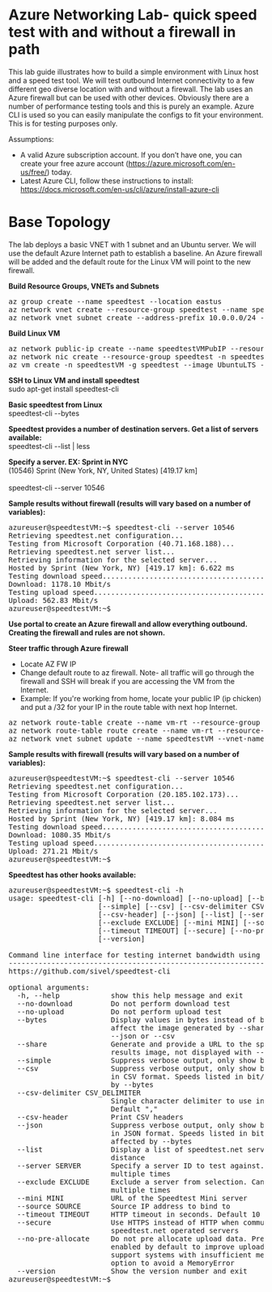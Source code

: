 # Azure Networking Lab- quick speed test with and without a firewall in path 

This lab guide illustrates how to build a simple environment with Linux host and a speed test tool. We will test outbound Internet connectivity to a few different geo diverse location with and without a firewall. The lab uses an Azure firewall but can be used with other devices. Obviously there are a number of performance testing tools and this is purely an example. Azure CLI is used so you can easily manipulate the configs to fit your environment. This is for testing purposes only.

Assumptions:
- A valid Azure subscription account. If you don’t have one, you can create your free azure account (https://azure.microsoft.com/en-us/free/) today.
- Latest Azure CLI, follow these instructions to install: https://docs.microsoft.com/en-us/cli/azure/install-azure-cli 

# Base Topology
The lab deploys a basic VNET with 1 subnet and an Ubuntu server. We will use the default Azure Internet path to establish a baseline. An Azure firewall will be added and the default route for the Linux VM will point to the new firewall. 

**Build Resource Groups, VNETs and Subnets**
<pre lang="...">
az group create --name speedtest --location eastus
az network vnet create --resource-group speedtest --name speedtest --location eastus --address-prefixes 10.0.0.0/16 --subnet-name speedtestVM --subnet-prefix 10.0.10.0/24
az network vnet subnet create --address-prefix 10.0.0.0/24 --name AzureFirewallSubnet --resource-group speedtest --vnet-name speedtest
</pre>

**Build Linux VM**
<pre lang="...">
az network public-ip create --name speedtestVMPubIP --resource-group speedtest --location eastus --allocation-method Dynamic
az network nic create --resource-group speedtest -n speedtestVMNIC --location eastus --subnet speedtestVM --private-ip-address 10.0.10.10 --vnet-name speedtest --public-ip-address speedtestVMPubIP
az vm create -n speedtestVM -g speedtest --image UbuntuLTS --admin-username azureuser --admin-password Msft123Msft123 --nics speedtestVMNIC
</pre>

**SSH to Linux VM and install speedtest**</br>
sudo apt-get install speedtest-cli</br>

**Basic speedtest from Linux**</br>
speedtest-cli --bytes 

**Speedtest provides a number of destination servers. Get a list of servers available:**</br>
speedtest-cli --list | less

**Specify a server. EX: Sprint in NYC**</br>
(10546) Sprint (New York, NY, United States) [419.17 km]</br>
</br>
speedtest-cli --server 10546

**Sample results without firewall (results will vary based on a number of variables):**
<pre lang="...">
azureuser@speedtestVM:~$ speedtest-cli --server 10546
Retrieving speedtest.net configuration...
Testing from Microsoft Corporation (40.71.168.188)...
Retrieving speedtest.net server list...
Retrieving information for the selected server...
Hosted by Sprint (New York, NY) [419.17 km]: 6.622 ms
Testing download speed................................................................................
Download: 1178.10 Mbit/s
Testing upload speed......................................................................................................
Upload: 562.83 Mbit/s
azureuser@speedtestVM:~$
</pre>

**Use portal to create an Azure firewall and allow everything outbound. Creating the firewall and rules are not shown.**
</br>

**Steer traffic through Azure firewall**

- Locate AZ FW IP
- Change default route to az firewall. Note- all traffic will go through the firewall and SSH will break if you are accessing the VM from the Internet. 
- Example: If you're working from home, locate your public IP (ip chicken) and put a /32 for your IP in the route table with next hop Internet. 

<pre lang="...">
az network route-table create --name vm-rt --resource-group speedtest
az network route-table route create --name vm-rt --resource-group speedtest --route-table-name vm-rt --address-prefix 0.0.0.0/0 --next-hop-type VirtualAppliance --next-hop-ip-address 10.0.0.4
az network vnet subnet update --name speedtestVM --vnet-name speedtest --resource-group speedtest --route-table vm-rt
</pre>

**Sample results with firewall (results will vary based on a number of variables):**
<pre lang="...">
azureuser@speedtestVM:~$ speedtest-cli --server 10546
Retrieving speedtest.net configuration...
Testing from Microsoft Corporation (20.185.102.173)...
Retrieving speedtest.net server list...
Retrieving information for the selected server...
Hosted by Sprint (New York, NY) [419.17 km]: 8.084 ms
Testing download speed................................................................................
Download: 1080.35 Mbit/s
Testing upload speed......................................................................................................
Upload: 271.21 Mbit/s
azureuser@speedtestVM:~$
</pre>

**Speedtest has other hooks available:**
<pre lang="...">
azureuser@speedtestVM:~$ speedtest-cli -h
usage: speedtest-cli [-h] [--no-download] [--no-upload] [--bytes] [--share]
                     [--simple] [--csv] [--csv-delimiter CSV_DELIMITER]
                     [--csv-header] [--json] [--list] [--server SERVER]
                     [--exclude EXCLUDE] [--mini MINI] [--source SOURCE]
                     [--timeout TIMEOUT] [--secure] [--no-pre-allocate]
                     [--version]

Command line interface for testing internet bandwidth using speedtest.net.
--------------------------------------------------------------------------
https://github.com/sivel/speedtest-cli

optional arguments:
  -h, --help            show this help message and exit
  --no-download         Do not perform download test
  --no-upload           Do not perform upload test
  --bytes               Display values in bytes instead of bits. Does not
                        affect the image generated by --share, nor output from
                        --json or --csv
  --share               Generate and provide a URL to the speedtest.net share
                        results image, not displayed with --csv
  --simple              Suppress verbose output, only show basic information
  --csv                 Suppress verbose output, only show basic information
                        in CSV format. Speeds listed in bit/s and not affected
                        by --bytes
  --csv-delimiter CSV_DELIMITER
                        Single character delimiter to use in CSV output.
                        Default ","
  --csv-header          Print CSV headers
  --json                Suppress verbose output, only show basic information
                        in JSON format. Speeds listed in bit/s and not
                        affected by --bytes
  --list                Display a list of speedtest.net servers sorted by
                        distance
  --server SERVER       Specify a server ID to test against. Can be supplied
                        multiple times
  --exclude EXCLUDE     Exclude a server from selection. Can be supplied
                        multiple times
  --mini MINI           URL of the Speedtest Mini server
  --source SOURCE       Source IP address to bind to
  --timeout TIMEOUT     HTTP timeout in seconds. Default 10
  --secure              Use HTTPS instead of HTTP when communicating with
                        speedtest.net operated servers
  --no-pre-allocate     Do not pre allocate upload data. Pre allocation is
                        enabled by default to improve upload performance. To
                        support systems with insufficient memory, use this
                        option to avoid a MemoryError
  --version             Show the version number and exit
azureuser@speedtestVM:~$
</pre>
